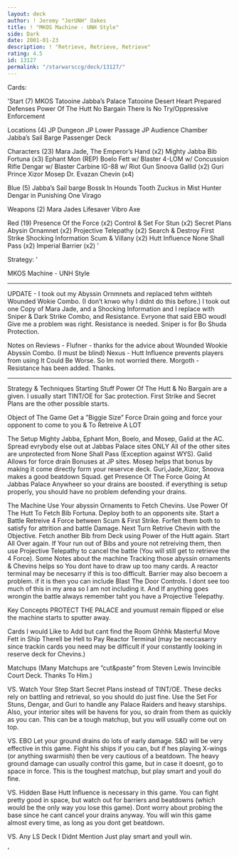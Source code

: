 ```yaml
---
layout: deck
author: ! Jeremy "JerUNH" Oakes
title: ! "MKOS Machine - UNH Style"
side: Dark
date: 2001-01-23
description: ! "Retrieve, Retrieve, Retrieve"
rating: 4.5
id: 13127
permalink: "/starwarsccg/deck/13127/"
---
```

Cards: 

'Start (7)
  MKOS
  Tatooine Jabba’s Palace
  Tatooine Desert Heart
  Prepared Defenses
  Power Of The Hutt
  No Bargain
  There Is No Try/Oppressive Enforcement

Locations (4)
  JP Dungeon
  JP Lower Passage
  JP Audience Chamber
  Jabba’s Sail Barge Passenger Deck

Characters (23)
  Mara Jade, The Emperor’s Hand (x2)
  Mighty Jabba
  Bib Fortuna  (x3)
  Ephant Mon (REP)
  Boelo
  Fett	 w/ Blaster
  4-LOM  w/ Concussion Rifle
  Dengar w/ Blaster Carbine
  IG-88  w/ Riot Gun
  Snoova
  Gallid (x2)
  Guri
  Prince Xizor
  Mosep
  Dr. Evazan
  Chevin (x4)

Blue (5)
  Jabba’s Sail barge
  Bossk In Hounds Tooth
  Zuckus in Mist Hunter
  Dengar in Punishing One
  Virago


Weapons (2)
  Mara Jades Lifesaver
  Vibro Axe


Red (19)
  Presence Of the Force (x2)
  Control & Set For Stun (x2)
  Secret Plans
  Abysin Ornamnet (x2)
  Projective Telepathy (x2)
  Search & Destroy
  First Strike
  Shocking Information
  Scum & Villany (x2)
  Hutt Influence
  None Shall Pass (x2)
  Imperial Barrier (x2)
'

Strategy: '


MKOS Machine - UNH Style
*******************************************************
UPDATE -
   I took out my Abyssin Ornmnets and replaced tehm withteh Wounded Wokie Combo. (I don’t knwo why I didnt do this before.)
   I took out one Copy of Mara Jade, and a Shocking Information and I replace with Sniper & Dark Strike Combo, and Resistance.	Evryone that said EBO woudl Give me a problem was right. Resistance is needed. Sniper is for Bo Shuda Protection.

Notes on Reviews -
   Flufner - thanks for the advice about Wounded Wookie Abyssin Combo. (I must be blind)
   Nexus - Hutt Influence prevents players from using It Could Be Worse. So Im not worried there.
   Morgoth - Resistance has been added. Thanks.
*******************************************************
Strategy & Techniques
  Starting Stuff Power Of The Hutt & No Bargain are a given. I usually start TINT/OE for Sac protection. First Strike and Secret Plans are the other possible starts.

  Object of The Game Get a ”Biggie Size” Force Drain going and force your opponent to come to you & To Retreive A LOT

  The Setup Mighty Jabba, Ephant Mon, Boelo, and Mosep, Galid at the AC. Spread evrybody else out at Jabbas Palace sites ONLY All of the other sites are unprotected from None Shall Pass (Exception against WYS). Galid Allows for force drain Bonuses at JP sites. Mosep helps that bonus by making it come directly form your reservce deck. Guri,Jade,Xizor, Snoova makes a good beatdown Squad. get Presence Of The Force Going At Jabbas Palace Anywheer so your drains are boosted. if everything is setup properly, you should have no problem defending your drains.

  The Machine Use Your abyssin Ornaments to Fetch Chevins. Use Power Of The Hutt To Fetch Bib Fortuna. Deploy both to an opponents site. Start a Battle Retreive 4 Force between Scum & First Strike. Forfeit them both to satisfy for attrition and battle Damage. Next Turn Retrive Chevin with the Objective. Fetch another Bib from Deck using Power of the Hutt again. Start All Over again. If Your run out of Bibs and youre not retreiving them, then use Projective Telepathy to cancel the battle (You will still get to retrieve the 4 Force).
  Some Notes about the machine Tracking those abyssin ornaments & Chevins helps so You dont have to draw up too many cards. A reactor terminal may be necesarry if this is too difficult. Barrier may also becoem a problem. if it is then you can include Blast The Door Controls. I dont see too much of this in my area so I am not including it. And If anything goes wrongin the battle always remember taht you have a Projective Telepathy.

  Key Concepts PROTECT THE PALACE and youmust remain flipped or else the machine starts to sputter away.

  Cards I would Like to Add but cant find the Room
     Ghhhk
     Masterful Move
     Fett in Ship
     Therell be Hell to Pay
     Reactor Terminal (may be neccasarry since trackin cards you need may be difficult if your constantly looking in reserve deck for Chevins.)


  Matchups (Many Matchups are ”cut&paste” from Steven Lewis Invincible Court Deck. Thanks To Him.)

  VS. Watch Your Step
  Start Secret Plans instead of TINT/OE. These decks rely on battling and retrieval, so you should do just fine. Use the Set For Stuns, Dengar, and Guri to handle any Palace Raiders and heavy starships. Also, your interior sites will be havens for you, so drain from them as quickly as you can. This can be a tough matchup, but you will usually come out on top.

  VS. EBO
  Let your ground drains do lots of early damage. S&D will be very effective in this game. Fight his ships if you can, but if hes playing X-wings (or anything swarmish) then be very cautious of a beatdown. The heavy ground damage can usually control this game, but in case it doesnt, go to space in force. This is the toughest matchup, but play smart and youll do fine.

  VS. Hidden Base
  Hutt Influence is necessary in this game. You can fight pretty good in space, but watch out for barriers and beatdowns (which would be the only way you lose this game). Dont worry about probing the base since he cant cancel your drains anyway. You will win this game almost every time, as long as you dont get beatdown.

  VS. Any LS Deck I Didnt Mention
  Just play smart and youll win.




'
